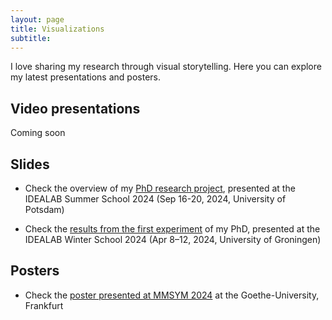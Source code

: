 ```yaml
---
layout: page
title: Visualizations 
subtitle: 
---
```

I love sharing my research through visual storytelling. Here you can explore my latest presentations and posters.  

## Video presentations
Coming soon

## Slides
* Check the overview of my [PhD research project][Research_project], presented at the IDEALAB Summer School 2024 (Sep 16-20, 2024, University of Potsdam)

* Check the [results from the first experiment][Exp1] of my PhD, presented at the IDEALAB Winter School 2024 (Apr 8–12, 2024, University of Groningen)

## Posters
* Check the [poster presented at MMSYM 2024][MMSYM] at the Goethe-University, Frankfurt 

[Research_project]: https://clmrnn.github.io/clmrnn/Research_project.pdf
[Exp1]: https://clmrnn.github.io/clmrnn/Exp_1.pdf
[MMSYM]: https://clmrnn.github.io/clmrnn/MMSYM_Colombani.pdf
